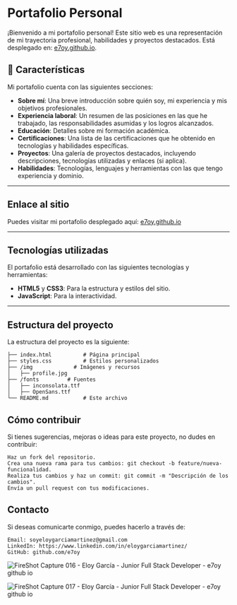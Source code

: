 # Portafolio Personal

¡Bienvenido a mi portafolio personal! Este sitio web es una representación de mi trayectoria profesional, habilidades y proyectos destacados. Está desplegado en: [e7oy.github.io](https://e7oy.github.io).

## 🚀 **Características**
Mi portafolio cuenta con las siguientes secciones:

- **Sobre mí**: Una breve introducción sobre quién soy, mi experiencia y mis objetivos profesionales.
- **Experiencia laboral**: Un resumen de las posiciones en las que he trabajado, las responsabilidades asumidas y los logros alcanzados.
- **Educación**: Detalles sobre mi formación académica.
- **Certificaciones**: Una lista de las certificaciones que he obtenido en tecnologías y habilidades específicas.
- **Proyectos**: Una galería de proyectos destacados, incluyendo descripciones, tecnologías utilizadas y enlaces (si aplica).
- **Habilidades**: Tecnologías, lenguajes y herramientas con las que tengo experiencia y dominio.

---

## **Enlace al sitio**
Puedes visitar mi portafolio desplegado aquí: [e7oy.github.io](https://e7oy.github.io)

---

##  **Tecnologías utilizadas**
El portafolio está desarrollado con las siguientes tecnologías y herramientas:
- **HTML5** y **CSS3**: Para la estructura y estilos del sitio.
- **JavaScript**: Para la interactividad.

---

## **Estructura del proyecto**
La estructura del proyecto es la siguiente:

```plaintext
├── index.html          # Página principal
├── styles.css          # Estilos personalizados
├── /img             # Imágenes y recursos
│   ├── profile.jpg
├── /fonts         # Fuentes
│   ├── inconsolata.ttf
│   ├── OpenSans.ttf
└── README.md           # Este archivo
````

## **Cómo contribuir**

Si tienes sugerencias, mejoras o ideas para este proyecto, no dudes en contribuir:

    Haz un fork del repositorio.
    Crea una nueva rama para tus cambios: git checkout -b feature/nueva-funcionalidad.
    Realiza tus cambios y haz un commit: git commit -m "Descripción de los cambios".
    Envía un pull request con tus modificaciones.

## **Contacto**

Si deseas comunicarte conmigo, puedes hacerlo a través de:

    Email: soyeloygarciamartinez@gmail.com
    LinkedIn: https://www.linkedin.com/in/eloygarciamartinez/
    GitHub: github.com/e7oy




![FireShot Capture 016 - Eloy García - Junior Full Stack Developer - e7oy github io](https://github.com/user-attachments/assets/71d8c0ad-7993-40cc-9107-867047be46ad)

![FireShot Capture 017 - Eloy García - Junior Full Stack Developer - e7oy github io](https://github.com/user-attachments/assets/64782de8-61ac-460e-9f07-709e0eb34784)

